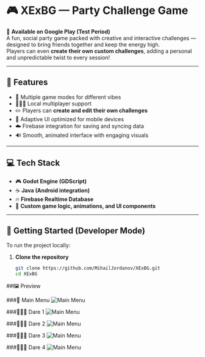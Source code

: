 # 🎮 XExBG — Party Challenge Game

📱 **Available on Google Play (Test Period)**  
A fun, social party game packed with creative and interactive challenges — designed to bring friends together and keep the energy high.  
Players can even **create their own custom challenges**, adding a personal and unpredictable twist to every session!  

---

## 🌟 Features

- 🎲 Multiple game modes for different vibes  
- 🧑‍🤝‍🧑 Local multiplayer support  
- ✏️ Players can **create and edit their own challenges**  
- 🎨 Adaptive UI optimized for mobile devices  
- ☁️ Firebase integration for saving and syncing data  
- 🔊 Smooth, animated interface with engaging visuals  

---

## 💻 Tech Stack

- 🎮 **Godot Engine (GDScript)**  
- ☕ **Java (Android integration)**  
- 🔥 **Firebase Realtime Database**  
- 🧠 **Custom game logic, animations, and UI components**

---

## 🚀 Getting Started (Developer Mode)

To run the project locally:

1. **Clone the repository**
   ```bash
   git clone https://github.com/MihailJordanov/XExBG.git
   cd XExBG

##🖼️ Preview

###🚪 Main Menu
![Main Menu](https://github.com/MihailJordanov/XExBG/blob/main/Images/Phone%20screenshots/Screenshot%202025-10-15%20163041.png)

###🧑‍🤝‍🧑 Dare 1
![Main Menu](https://github.com/MihailJordanov/XExBG/blob/main/Images/Phone%20screenshots/Screenshot%202025-10-15%20163041.png)

###🧑‍🤝‍🧑 Dare 2
![Main Menu](https://github.com/MihailJordanov/XExBG/blob/main/Images/Phone%20screenshots/Screenshot%202025-10-04%20231647.png)

###🧑‍🤝‍🧑 Dare 3
![Main Menu](https://github.com/MihailJordanov/XExBG/blob/main/Images/Phone%20screenshots/Screenshot%202025-10-04%20232358.png)

###🧑‍🤝‍🧑 Dare 4
![Main Menu](https://github.com/MihailJordanov/XExBG/blob/main/Images/Phone%20screenshots/Screenshot%202025-10-04%20231608.png)
